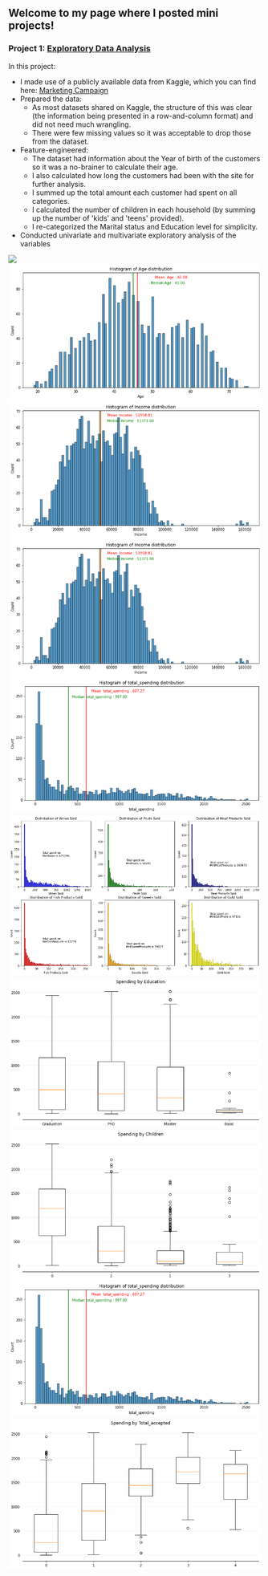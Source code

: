 ## Welcome to my page where I posted mini projects!

### Project 1: [Exploratory Data Analysis](https://github.com/huongha2801/EDA_2)
In this project:
* I made use of a publicly available data from Kaggle, which you can find here: [Marketing Campaign](https://www.kaggle.com/datasets/rodsaldanha/arketing-campaign)
* Prepared the data: 
  *  As most datasets shared on Kaggle, the structure of this was clear (the information being presented in a row-and-column format) and did not need much wrangling.
  *  There were few missing values so it was acceptable to drop those from the dataset. 
* Feature-engineered:
  * The dataset had information about the Year of birth of the customers so it was a no-brainer to calculate their age.
  * I also calculated how long the customers had been with the site for further analysis.
  * I summed up the total amount each customer had spent on all categories.
  * I calculated the number of children in each household (by summing up the number of 'kids' and 'teens' provided).
  * I re-categorized the Marital status and Education level for simplicity.
* Conducted univariate and multivariate exploratory analysis of the variables

![](/blob/main/images/Age%20distribution.png)
![](/images/Age%20distribution.png)
![](/images/Income_distribution.png)
![](/images/Income%20distribution.png)
![](/images/Total%20spending.png)
![](/images/Sales%20value.png)
![](/images/Spending%20and%20Education.png)
![](/images/Spending%20and%20No.%20of%20children.png)
![](/images/Total%20spending.png)
![](/images/Spending%20and%20Offers.png)


